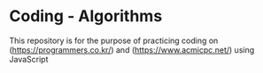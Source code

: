 # Coding - Algorithms
This repository is for the purpose of practicing coding on (https://programmers.co.kr/) and (https://www.acmicpc.net/) using JavaScript
